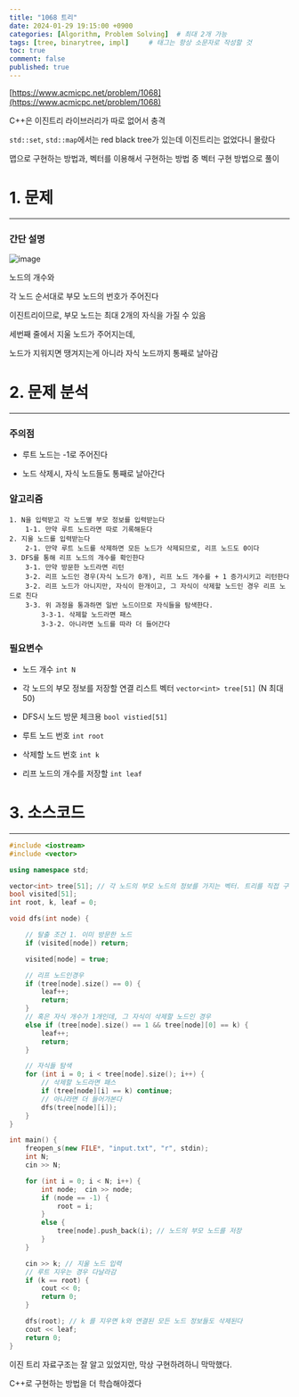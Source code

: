 ```yaml
---
title: "1068 트리"
date: 2024-01-29 19:15:00 +0900
categories: [Algorithm, Problem Solving]  # 최대 2개 가능
tags: [tree, binarytree, impl]     # 태그는 항상 소문자로 작성할 것
toc: true
comment: false
published: true
---
```


[https://www.acmicpc.net/problem/1068](https://www.acmicpc.net/problem/1068)

C++은 이진트리 라이브러리가 따로 없어서 충격

`std::set`, `std::map`에서는 red black tree가 있는데 이진트리는 없었다니 몰랐다

맵으로 구현하는 방법과, 벡터를 이용해서 구현하는 방법 중 벡터 구현 방법으로 풀이


# 1. 문제
---
### 간단 설명

![image](https://github.com/jinhg0214/jinhg0214.github.io/assets/70011316/094b5157-38e0-4cbb-86ef-50d5724ff9a7)

노드의 개수와 

각 노드 순서대로 부모 노드의 번호가 주어진다

이진트리이므로, 부모 노드는 최대 2개의 자식을 가질 수 있음

세번째 줄에서 지울 노드가 주어지는데, 

노드가 지워지면 땡겨지는게 아니라 자식 노드까지 통째로 날아감

# 2. 문제 분석
---
### 주의점

- 루트 노드는 -1로 주어진다

- 노드 삭제시, 자식 노드들도 통째로 날아간다

### 알고리즘

```
1. N을 입력받고 각 노드별 부모 정보를 입력받는다
    1-1. 만약 루트 노드라면 따로 기록해둔다
2. 지울 노드를 입력받는다
    2-1. 만약 루트 노드를 삭제하면 모든 노드가 삭제되므로, 리프 노드도 0이다
3. DFS를 통해 리프 노드의 개수를 확인한다
    3-1. 만약 방문한 노드라면 리턴
    3-2. 리프 노드인 경우(자식 노드가 0개), 리프 노드 개수를 + 1 증가시키고 리턴한다
    3-2. 리프 노드가 아니지만, 자식이 한개이고, 그 자식이 삭제할 노드인 경우 리프 노드로 친다
    3-3. 위 과정을 통과하면 일반 노드이므로 자식들을 탐색한다.
        3-3-1. 삭제할 노드라면 패스
        3-3-2. 아니라면 노드를 따라 더 들어간다
```

### 필요변수
- 노드 개수 `int N`

- 각 노드의 부모 정보를 저장할 연결 리스트 벡터 `vector<int> tree[51]` (N 최대 50)

- DFS시 노드 방문 체크용 `bool vistied[51]`

- 루트 노드 번호 `int root`

- 삭제할 노드 번호 `int k`

- 리프 노드의 개수를 저장할 `int leaf`

# 3. 소스코드
---

```cpp
#include <iostream>
#include <vector>

using namespace std;

vector<int> tree[51]; // 각 노드의 부모 노드의 정보를 가지는 벡터. 트리를 직접 구현하지 않음
bool visited[51];
int root, k, leaf = 0;

void dfs(int node) {

	// 탈출 조건 1. 이미 방문한 노드
	if (visited[node]) return;

	visited[node] = true;

	// 리프 노드인경우
	if (tree[node].size() == 0) {
		leaf++;
		return;
	}
	// 혹은 자식 개수가 1개인데, 그 자식이 삭제할 노드인 경우
	else if (tree[node].size() == 1 && tree[node][0] == k) {
		leaf++;
		return;
	}

	// 자식들 탐색
	for (int i = 0; i < tree[node].size(); i++) {
		// 삭제할 노드라면 패스
		if (tree[node][i] == k) continue;
		// 아니라면 더 들어가본다
		dfs(tree[node][i]);
	}
}

int main() {
	freopen_s(new FILE*, "input.txt", "r", stdin);
	int N;
	cin >> N;

	for (int i = 0; i < N; i++) {
		int node;  cin >> node;
		if (node == -1) {
			root = i;
		}
		else {
			tree[node].push_back(i); // 노드의 부모 노드를 저장
		}
	}

	cin >> k; // 지울 노드 입력
	// 루트 지우는 경우 다날라감
	if (k == root) {
		cout << 0;
		return 0;
	}

	dfs(root); // k 를 지우면 k와 연결된 모든 노드 정보들도 삭제된다
	cout << leaf;
	return 0;
}
```

이진 트리 자료구조는 잘 알고 있었지만, 막상 구현하려하니 막막했다. 

C++로 구현하는 방법을 더 학습해야겠다